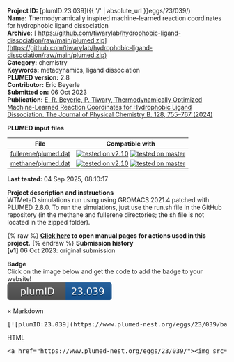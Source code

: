 **Project ID:** [plumID:23.039]({{ '/' | absolute_url }}eggs/23/039/)  
**Name:**  Thermodynamically inspired machine-learned reaction coordinates for hydrophobic ligand dissociation  
**Archive:** [ https://github.com/tiwarylab/hydrophobic-ligand-dissociation/raw/main/plumed.zip](https://github.com/tiwarylab/hydrophobic-ligand-dissociation/raw/main/plumed.zip)  
**Category:**  chemistry  
**Keywords:**  metadynamics, ligand dissociation  
**PLUMED version:**  2.8  
**Contributor:**  Eric Beyerle  
**Submitted on:** 06 Oct 2023  
**Publication:** [E. R. Beyerle, P. Tiwary, Thermodynamically Optimized Machine-Learned Reaction Coordinates for Hydrophobic Ligand Dissociation. The Journal of Physical Chemistry B. 128, 755–767 (2024)](http://dx.doi.org/10.1021/acs.jpcb.3c08304)  
  
**PLUMED input files**  
  
| File     | Compatible with |  
|:--------:|:--------:|  
| [fullerene/plumed.dat](./data/fullerene/plumed.dat.md) |  [![tested on v2.10](https://img.shields.io/badge/v2.10-passing-green.svg)](data/fullerene/plumed.dat.plumed.stderr) [![tested on master](https://img.shields.io/badge/master-passing-green.svg)](data/fullerene/plumed.dat.plumed_master.stderr) |  
| [methane/plumed.dat](./data/methane/plumed.dat.md) |  [![tested on v2.10](https://img.shields.io/badge/v2.10-passing-green.svg)](data/methane/plumed.dat.plumed.stderr) [![tested on master](https://img.shields.io/badge/master-passing-green.svg)](data/methane/plumed.dat.plumed_master.stderr) |  
  
**Last tested:**  04 Sep 2025, 08:10:17
  
**Project description and instructions**  
WTMetaD simulations run using using GROMACS 2021.4 patched with PLUMED 2.8.0. To run the simulations, just use the run.sh file in the GitHub repository (in the methane and fullerene directories; the sh file is not located in the zipped folder).
  
{% raw %}
<b><a href="https://www.plumed.org/doc-master/user-doc/html/actionlist/?actions=DISTANCE,DUMPMASSCHARGE,MOLINFO,RESTRAINT,COMBINE,PRINT,FIXEDATOM,CENTER,UPPER_WALLS,METAD" target="_blank">Click here</a> to open manual pages for actions used in this project.</b>
{% endraw %}
**Submission history**  
**[v1]** 06 Oct 2023: original submission  
  
**Badge**  
Click on the image below and get the code to add the badge to your website!  
<img src="./badge.svg" alt="plumeDnest:23.039" id="myBtn" class="badge">
<div id="myModal" class="modal">
  <div class="modal-content">
    <span class="close">&times;</span>
    Markdown<pre>[![plumID:23.039](https://www.plumed-nest.org/eggs/23/039/badge.svg)](https://www.plumed-nest.org/eggs/23/039/)</pre>
    HTML<pre>&lt;a href="https://www.plumed-nest.org/eggs/23/039/"&gt;&lt;img src="https://www.plumed-nest.org/eggs/23/039/badge.svg" alt="plumID:23.039"&gt;&lt;/a&gt;</pre>
  </div>
</div>
